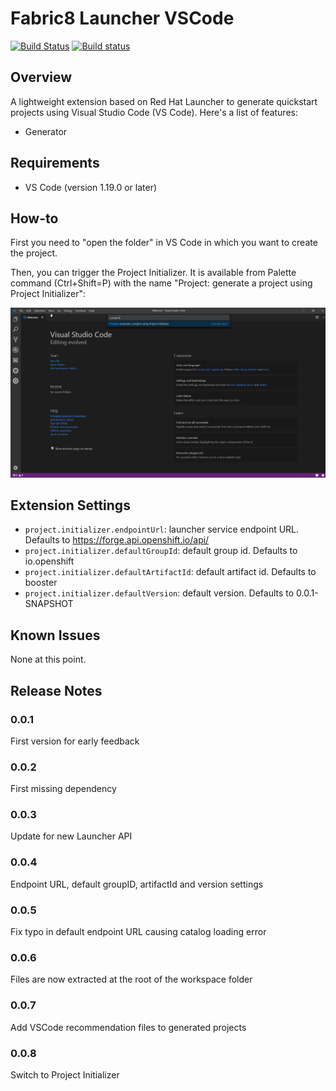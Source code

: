 # Fabric8 Launcher VSCode

[![Build Status](https://semaphoreci.com/api/v1/fabric8-launcher/launcher-vscode-extension/branches/master/badge.png)](https://semaphoreci.com/fabric8-launcher/launcher-vscode-extension)
[![Build status](https://ci.appveyor.com/api/projects/status/bndhekqk8lnj0s99?svg=true)](https://ci.appveyor.com/project/fabric8-launcher/launcher-vscode-extension)

## Overview

A lightweight extension based on Red Hat Launcher to generate quickstart projects using Visual Studio Code (VS Code). Here's a list of features:

- Generator

## Requirements

- VS Code (version 1.19.0 or later)

## How-to

First you need to "open the folder" in VS Code in which you want to create the project.

Then, you can trigger the Project Initializer. It is available from Palette command (Ctrl+Shift=P) with the name "Project: generate a project using Project Initializer":

![Project Initializer palette entry.](images/fabric8LauncherPaletteEntry.png "Project Initializer Palette entry")

## Extension Settings

* `project.initializer.endpointUrl`: launcher service endpoint URL. Defaults to https://forge.api.openshift.io/api/
* `project.initializer.defaultGroupId`: default group id. Defaults to io.openshift
* `project.initializer.defaultArtifactId`: default artifact id. Defaults to booster
* `project.initializer.defaultVersion`: default version. Defaults to 0.0.1-SNAPSHOT

## Known Issues

None at this point.

## Release Notes

### 0.0.1

First version for early feedback

### 0.0.2

First missing dependency

### 0.0.3

Update for new Launcher API

### 0.0.4

Endpoint URL, default groupID, artifactId and version settings

### 0.0.5

Fix typo in default endpoint URL causing catalog loading error

### 0.0.6

Files are now extracted at the root of the workspace folder

### 0.0.7

Add VSCode recommendation files to generated projects

### 0.0.8

Switch to Project Initializer

